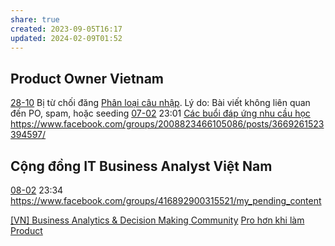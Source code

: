 ```yaml
---
share: true
created: 2023-09-05T16:17
updated: 2024-02-09T01:52
---
```


## Product Owner Vietnam
[28-10](28-10.md) Bị từ chối đăng [Phân loại câu nhập](../../../../Tr%E1%BA%A5n%20K%E1%BB%B3/4%20Th%C3%A0nh%20ph%E1%BA%A9m/Truy%E1%BB%81n%20th%C3%B4ng/Ph%C3%A2n%20lo%E1%BA%A1i%20c%C3%A2u%20nh%E1%BA%ADp.md). Lý do: Bài viết không liên quan đến PO, spam, hoặc seeding
[07-02](07-02.md) 23:01 [Các buổi đáp ứng nhu cầu học](../../../../C%C3%A1c%20bu%E1%BB%95i%20%C4%91%C3%A1p%20%E1%BB%A9ng%20nhu%20c%E1%BA%A7u%20h%E1%BB%8Dc%20c%C3%A1ch%20s%E1%BB%AD%20d%E1%BB%A5ng%20c%C3%B4ng%20c%E1%BB%A5%20v%C3%A0%20t%C6%B0%20duy%20l%E1%BA%ADp%20tr%C3%ACnh%20cho%20nhu%20c%E1%BA%A7u%20c%C3%A1%20nh%C3%A2n%20ho%E1%BA%B7c%20nghi%C3%AAn%20c%E1%BB%A9u/4%20Th%C3%A0nh%20ph%E1%BA%A9m/Truy%E1%BB%81n%20th%C3%B4ng/C%C3%A1c%20bu%E1%BB%95i%20%C4%91%C3%A1p%20%E1%BB%A9ng%20nhu%20c%E1%BA%A7u%20h%E1%BB%8Dc.md) https://www.facebook.com/groups/2008823466105086/posts/3669261523394597/

## Cộng đồng IT Business Analyst Việt Nam
[08-02](08-02.md) 23:34 https://www.facebook.com/groups/416892900315521/my_pending_content

[[VN] Business Analytics & Decision Making Community](https://www.facebook.com/groups/BizAnalyticsVN/)
[Pro hơn khi làm Product](https://www.facebook.com/groups/1337903446785345/)